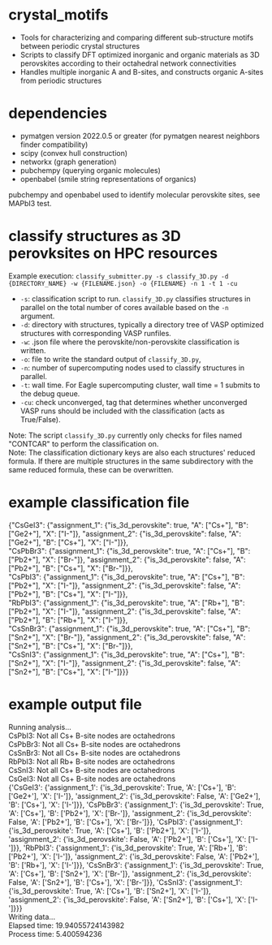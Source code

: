 # crystal_motifs
- Tools for characterizing and comparing different sub-structure motifs between periodic crystal structures
- Scripts to classify DFT optimized inorganic and organic materials as 3D perovskites according to their octahedral network connectivities
- Handles multiple inorganic A and B-sites, and constructs organic A-sites from periodic structures 

# dependencies
- pymatgen version 2022.0.5 or greater (for pymatgen nearest neighbors finder compatibility)
- scipy (convex hull construction)
- networkx (graph generation)
- pubchempy (querying organic molecules)
- openbabel (smile string representations of organics)

pubchempy and openbabel used to identify molecular perovskite sites, see MAPbI3 test. 

# classify structures as 3D perovksites on HPC resources

Example execution: ```classify_submitter.py -s classify_3D.py -d {DIRECTORY_NAME} -w {FILENAME.json} -o {FILENAME} -n 1 -t 1 -cu```

- ```-s```: classification script to run. ```classify_3D.py``` classifies structures in parallel on the total number of cores available based on the ```-n``` argument.
- ```-d```: directory with structures, typically a directory tree of VASP optimized structures with corresponding VASP runfiles. 
- ```-w```: .json file where the perovskite/non-perovskite classification is written. 
- ```-o```: file to write the standard output of ```classify_3D.py```, 
- ```-n```: number of supercomputing nodes used to classify structures in parallel.
- ```-t```: wall time. For Eagle supercomputing cluster, wall time = 1 submits to the debug queue.  
- ```-cu```: check unconverged, tag that determines whether unconverged VASP runs should be included with the classification (acts as True/False). 

Note: The script ```classify_3D.py``` currently only checks for files named "CONTCAR" to perform the classification on. <br />
Note: The classification dictionary keys are also each structures' reduced formula. If there are multiple structures in the same subdirectory with the same reduced formula, these can be overwritten. 

# example classification file

{"CsGeI3": {"assignment_1": {"is_3d_perovskite": true, "A": ["Cs+"], "B": ["Ge2+"], "X": ["I-"]}, "assignment_2": {"is_3d_perovskite": false, "A": ["Ge2+"], "B": ["Cs+"], "X": ["I-"]}}, <br />
"CsPbBr3": {"assignment_1": {"is_3d_perovskite": true, "A": ["Cs+"], "B": ["Pb2+"], "X": ["Br-"]}, "assignment_2": {"is_3d_perovskite": false, "A": ["Pb2+"], "B": ["Cs+"], "X": ["Br-"]}}, <br />
"CsPbI3": {"assignment_1": {"is_3d_perovskite": true, "A": ["Cs+"], "B": ["Pb2+"], "X": ["I-"]}, "assignment_2": {"is_3d_perovskite": false, "A": ["Pb2+"], "B": ["Cs+"], "X": ["I-"]}}, <br />
"RbPbI3": {"assignment_1": {"is_3d_perovskite": true, "A": ["Rb+"], "B": ["Pb2+"], "X": ["I-"]}, "assignment_2": {"is_3d_perovskite": false, "A": ["Pb2+"], "B": ["Rb+"], "X": ["I-"]}}, <br />
"CsSnBr3": {"assignment_1": {"is_3d_perovskite": true, "A": ["Cs+"], "B": ["Sn2+"], "X": ["Br-"]}, "assignment_2": {"is_3d_perovskite": false, "A": ["Sn2+"], "B": ["Cs+"], "X": ["Br-"]}}, <br />
"CsSnI3": {"assignment_1": {"is_3d_perovskite": true, "A": ["Cs+"], "B": ["Sn2+"], "X": ["I-"]}, "assignment_2": {"is_3d_perovskite": false, "A": ["Sn2+"], "B": ["Cs+"], "X": ["I-"]}}} <br />

# example output file 

Running analysis... <br />
CsPbI3: Not all Cs+ B-site nodes are octahedrons <br />
CsPbBr3: Not all Cs+ B-site nodes are octahedrons <br />
CsSnBr3: Not all Cs+ B-site nodes are octahedrons <br />
RbPbI3: Not all Rb+ B-site nodes are octahedrons <br />
CsSnI3: Not all Cs+ B-site nodes are octahedrons <br />
CsGeI3: Not all Cs+ B-site nodes are octahedrons <br />
{'CsGeI3': {'assignment_1': {'is_3d_perovskite': True, 'A': ['Cs+'], 'B': ['Ge2+'], 'X': ['I-']}, 'assignment_2': {'is_3d_perovskite': False, 'A': ['Ge2+'], 'B': ['Cs+'], 'X': ['I-']}}, 'CsPbBr3': {'assignment_1': {'is_3d_perovskite': True, 'A': ['Cs+'], 'B': ['Pb2+'], 'X': ['Br-']}, 'assignment_2': {'is_3d_perovskite': False, 'A': ['Pb2+'], 'B': ['Cs+'], 'X': ['Br-']}}, 'CsPbI3': {'assignment_1': {'is_3d_perovskite': True, 'A': ['Cs+'], 'B': ['Pb2+'], 'X': ['I-']}, 'assignment_2': {'is_3d_perovskite': False, 'A': ['Pb2+'], 'B': ['Cs+'], 'X': ['I-']}}, 'RbPbI3': {'assignment_1': {'is_3d_perovskite': True, 'A': ['Rb+'], 'B': ['Pb2+'], 'X': ['I-']}, 'assignment_2': {'is_3d_perovskite': False, 'A': ['Pb2+'], 'B': ['Rb+'], 'X': ['I-']}}, 'CsSnBr3': {'assignment_1': {'is_3d_perovskite': True, 'A': ['Cs+'], 'B': ['Sn2+'], 'X': ['Br-']}, 'assignment_2': {'is_3d_perovskite': False, 'A': ['Sn2+'], 'B': ['Cs+'], 'X': ['Br-']}}, 'CsSnI3': {'assignment_1': {'is_3d_perovskite': True, 'A': ['Cs+'], 'B': ['Sn2+'], 'X': ['I-']}, 'assignment_2': {'is_3d_perovskite': False, 'A': ['Sn2+'], 'B': ['Cs+'], 'X': ['I-']}}} <br />
Writing data... <br />
Elapsed time: 19.94055724143982 <br />
Process time: 5.400594236 <br />


